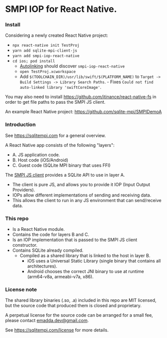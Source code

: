 # SMPI IOP for React Native.

### Install

Considering a newly created React Native project:

- `npx react-native init TestProj`
- `yarn add sqlite-mpi-client-js`
- `yarn add smpi-iop-react-native`
- `cd ios; pod install`
    - [Autolinking](https://github.com/react-native-community/cli/blob/master/docs/autolinking.md) should discover `smpi-iop-react-native`
    - `open TestProj.xcworkspace`
    - Add `$(TOOLCHAIN_DIR)/usr/lib/swift/$(PLATFORM_NAME)`  to `Target -> Build Settings -> Library Search Paths`.
          - Fixes `Could not find auto-linked library 'swiftCoreImage'`.


You may also need to install https://github.com/itinance/react-native-fs in order to get file paths to pass the SMPI JS client.


An example React Native project:
https://github.com/sqlite-mpi/SMPIDemoA



### Introduction 

See https://sqlitempi.com for a general overview.

A React Native app consists of the following "layers":

- A. JS application code.
- B. Host code (iOS/Android)
- C. Guest code (SQLite MPI binary that uses FFI)


The [SMPI JS client](https://github.com/sqlite-mpi/sqlite-mpi-client-js) provides a SQLite API to use in layer A.
- The client is pure JS, and allows you to provide it IOP (Input Output Providers).
- IOPs allow different implementations of sending and receiving data.
- This allows the client to run in any JS environment that can send/receive data.


### This repo

- Is a React Native module.
- Contains the code for layers B and C.
- Is an IOP implementation that is passed to the SMPI JS client constructor.
- Contains SQLite already compiled.
    - Compiled as a shared library that is linked to the host in layer B.
        - iOS uses a Universal Static Library (single binary that contains all architectures).
        - Android chooses the correct JNI binary to use at runtime (arm64-v8a, armeabi-v7a, x86).


 
### License note

The shared library binaries (.so, .a) included in this repo are MIT licensed, but the source code that produced them is closed and proprietary.

A perpetual license for the source code can be arranged for a small fee, please contact emadda.dev@gmail.com.

See https://sqlitempi.com/license for more details.
